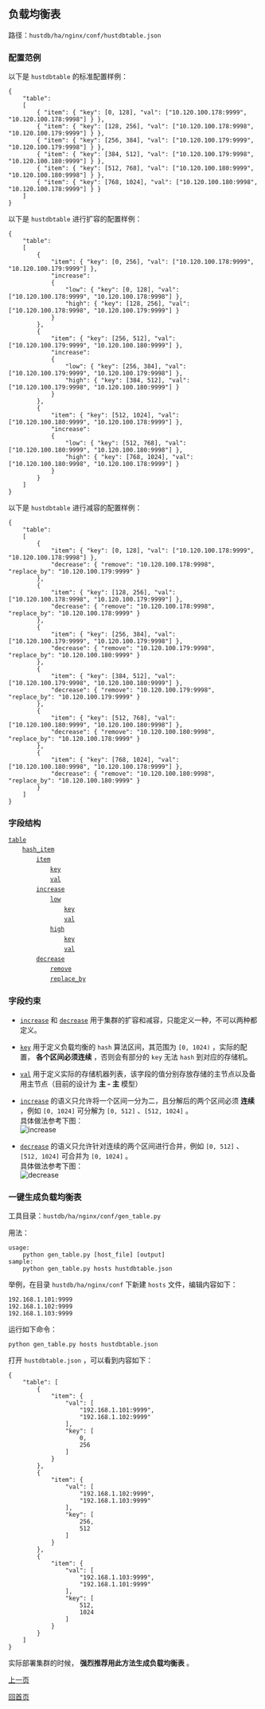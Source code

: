 负载均衡表
--

路径：`hustdb/ha/nginx/conf/hustdbtable.json`

### 配置范例 ###

以下是 `hustdbtable` 的标准配置样例：

    {
        "table":
        [
            { "item": { "key": [0, 128], "val": ["10.120.100.178:9999", "10.120.100.178:9998"] } },
            { "item": { "key": [128, 256], "val": ["10.120.100.178:9998", "10.120.100.179:9999"] } },
            { "item": { "key": [256, 384], "val": ["10.120.100.179:9999", "10.120.100.179:9998"] } },
            { "item": { "key": [384, 512], "val": ["10.120.100.179:9998", "10.120.100.180:9999"] } },
            { "item": { "key": [512, 768], "val": ["10.120.100.180:9999", "10.120.100.180:9998"] } },
            { "item": { "key": [768, 1024], "val": ["10.120.100.180:9998", "10.120.100.178:9999"] } }
        ]
    }

以下是 `hustdbtable` 进行扩容的配置样例：

    {
        "table":
        [
            {
                "item": { "key": [0, 256], "val": ["10.120.100.178:9999", "10.120.100.179:9999"] },
                "increase":
                {
                    "low": { "key": [0, 128], "val": ["10.120.100.178:9999", "10.120.100.178:9998"] },
                    "high": { "key": [128, 256], "val": ["10.120.100.178:9998", "10.120.100.179:9999"] }
                }
            },
            {
                "item": { "key": [256, 512], "val": ["10.120.100.179:9999", "10.120.100.180:9999"] },
                "increase":
                {
                    "low": { "key": [256, 384], "val": ["10.120.100.179:9999", "10.120.100.179:9998"] },
                    "high": { "key": [384, 512], "val": ["10.120.100.179:9998", "10.120.100.180:9999"] }
                }
            },
            {
                "item": { "key": [512, 1024], "val": ["10.120.100.180:9999", "10.120.100.178:9999"] },
                "increase":
                {
                    "low": { "key": [512, 768], "val": ["10.120.100.180:9999", "10.120.100.180:9998"] },
                    "high": { "key": [768, 1024], "val": ["10.120.100.180:9998", "10.120.100.178:9999"] }
                }
            }
        ]
    }

以下是 `hustdbtable` 进行减容的配置样例：

    {
        "table":
        [
            {
                "item": { "key": [0, 128], "val": ["10.120.100.178:9999", "10.120.100.178:9998"] },
                "decrease": { "remove": "10.120.100.178:9998", "replace_by": "10.120.100.179:9999" }
            },
            {
                "item": { "key": [128, 256], "val": ["10.120.100.178:9998", "10.120.100.179:9999"] },
                "decrease": { "remove": "10.120.100.178:9998", "replace_by": "10.120.100.178:9999" }
            },
            {
                "item": { "key": [256, 384], "val": ["10.120.100.179:9999", "10.120.100.179:9998"] },
                "decrease": { "remove": "10.120.100.179:9998", "replace_by": "10.120.100.180:9999" }
            },
            {
                "item": { "key": [384, 512], "val": ["10.120.100.179:9998", "10.120.100.180:9999"] },
                "decrease": { "remove": "10.120.100.179:9998", "replace_by": "10.120.100.179:9999" }
            },
            {
                "item": { "key": [512, 768], "val": ["10.120.100.180:9999", "10.120.100.180:9998"] },
                "decrease": { "remove": "10.120.100.180:9998", "replace_by": "10.120.100.178:9999" }
            },
            {
                "item": { "key": [768, 1024], "val": ["10.120.100.180:9998", "10.120.100.178:9999"] },
                "decrease": { "remove": "10.120.100.180:9998", "replace_by": "10.120.100.180:9999" }
            }
        ]
    }
    
### 字段结构 ###

[`table`](table/table.md)   
　　[`hash_item`](table/hash_item.md)  
　　　　[`item`](table/item.md)  
　　　　　　[`key`](table/key.md)  
　　　　　　[`val`](table/val.md)  
　　　　[`increase`](table/increase.md)  
　　　　　　[`low`](table/low.md)  
　　　　　　　　[`key`](table/key.md)  
　　　　　　　　[`val`](table/val.md)  
　　　　　　[`high`](table/high.md)  
　　　　　　　　[`key`](table/key.md)  
　　　　　　　　[`val`](table/val.md)  
　　　　[`decrease`](table/decrease.md)  
　　　　　　[`remove`](table/remove.md)  
　　　　　　[`replace_by`](table/replace_by.md)  

### 字段约束 ###

* [`increase`](table/increase.md) 和 [`decrease`](table/decrease.md) 用于集群的扩容和减容，只能定义一种，不可以两种都定义。

* [`key`](table/key.md) 用于定义负载均衡的 `hash` 算法区间，其范围为 `[0, 1024)` ，实际的配置， **各个区间必须连续** ，否则会有部分的 `key` 无法 `hash` 到对应的存储机。

* [`val`](table/val.md) 用于定义实际的存储机器列表，该字段的值分别存放存储的主节点以及备用主节点（目前的设计为 **主 - 主** 模型）

* [`increase`](table/increase.md) 的语义只允许将一个区间一分为二，且分解后的两个区间必须 **连续** ，例如 `[0, 1024]` 可分解为 `[0, 512]` 、`[512, 1024]` 。  
具体做法参考下图：  
![increase](../../../res/increase.png)

* [`decrease`](table/decrease.md) 的语义只允许针对连续的两个区间进行合并，例如  `[0, 512]` 、`[512, 1024]` 可合并为  `[0, 1024]` 。  
具体做法参考下图：  
![decrease](../../../res/decrease.png)

### 一键生成负载均衡表 ###

工具目录：`hustdb/ha/nginx/conf/gen_table.py`

用法：

    usage:
        python gen_table.py [host_file] [output]
    sample:
        python gen_table.py hosts hustdbtable.json
举例，在目录 `hustdb/ha/nginx/conf` 下新建 `hosts` 文件，编辑内容如下：

    192.168.1.101:9999
    192.168.1.102:9999
    192.168.1.103:9999
运行如下命令：

    python gen_table.py hosts hustdbtable.json
打开 `hustdbtable.json` ，可以看到内容如下：
    
    {
        "table": [
            {
                "item": {
                    "val": [
                        "192.168.1.101:9999", 
                        "192.168.1.102:9999"
                    ], 
                    "key": [
                        0, 
                        256
                    ]
                }
            }, 
            {
                "item": {
                    "val": [
                        "192.168.1.102:9999", 
                        "192.168.1.103:9999"
                    ], 
                    "key": [
                        256, 
                        512
                    ]
                }
            }, 
            {
                "item": {
                    "val": [
                        "192.168.1.103:9999", 
                        "192.168.1.101:9999"
                    ], 
                    "key": [
                        512, 
                        1024
                    ]
                }
            }
        ]
    }

实际部署集群的时候， **强烈推荐用此方法生成负载均衡表** 。

[上一页](conf.md)

[回首页](../../index.md)